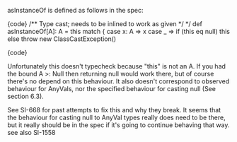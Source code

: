 asInstanceOf is defined as follows in the spec:

{code}
/** Type cast; needs to be inlined to work as given */ */
def asInstanceOf[A]: A = this match {
  case x: A => x
  case _ => if (this eq null) this
            else throw new ClassCastException()

{code}

Unfortunately this doesn't typecheck because "this" is not an A. If you had the bound A >: Null then returning null would work there, but of course there's no depend on this behaviour. It also doesn't correspond to observed behaviour for AnyVals, nor the specified behaviour for casting null (See section 6.3).

See SI-668 for past attempts to fix this and why they break. It seems that the behaviour for casting null to AnyVal types really does need to be there, but it really should be in the spec if it's going to continue behaving that way. 
see also SI-1558

